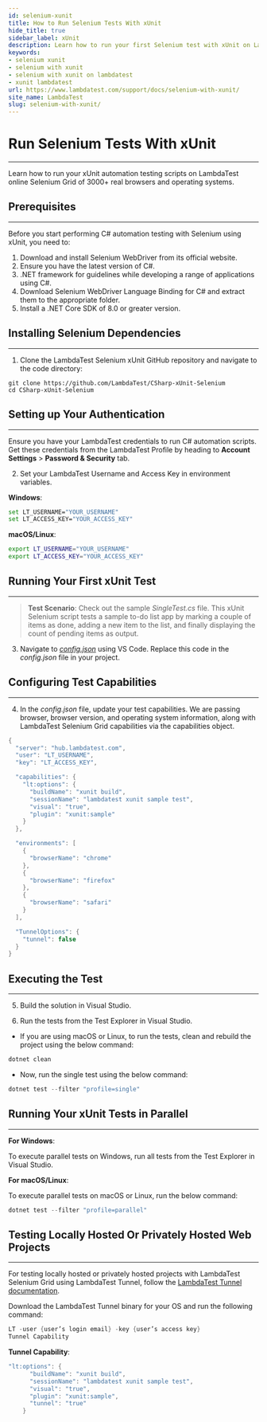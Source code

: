 ```yaml
---
id: selenium-xunit
title: How to Run Selenium Tests With xUnit
hide_title: true
sidebar_label: xUnit
description: Learn how to run your first Selenium test with xUnit on LambdaTest.
keywords:
- selenium xunit
- selenium with xunit
- selenium with xunit on lambdatest
- xunit lambdatest
url: https://www.lambdatest.com/support/docs/selenium-with-xunit/
site_name: LambdaTest
slug: selenium-with-xunit/
---
```


<script type="application/ld+json"
      dangerouslySetInnerHTML={{ __html: JSON.stringify({
       "@context": "https://schema.org",
        "@type": "BreadcrumbList",
        "itemListElement": [{
          "@type": "ListItem",
          "position": 1,
          "name": "LambdaTest",
          "item": "https://www.lambdatest.com"
        },{
          "@type": "ListItem",
          "position": 2,
          "name": "Support",
          "item": "https://www.lambdatest.com/support/docs/"
        },{
          "@type": "ListItem",
          "position": 3,
          "name": "Run Selenium Tests With xUnit on LambdaTest",
          "item": "https://www.lambdatest.com/support/docs/selenium-with-xunit/"
        }]
      })
    }}
></script>

# Run Selenium Tests With xUnit
---

Learn how to run your xUnit automation testing scripts on LambdaTest online Selenium Grid of 3000+ real browsers and operating systems.

## Prerequisites
---

Before you start performing C# automation testing with Selenium using xUnit, you need to:

1. Download and install Selenium WebDriver from its official website.
2. Ensure you have the latest version of C#.
3. .NET framework for guidelines while developing a range of applications using C#.
4. Download Selenium WebDriver Language Binding for C# and extract them to the appropriate folder. 
5. Install a .NET Core SDK of 8.0 or greater version.

## Installing Selenium Dependencies
---

1. Clone the LambdaTest Selenium xUnit GitHub repository and navigate to the code directory:

```
git clone https://github.com/LambdaTest/CSharp-xUnit-Selenium
cd CSharp-xUnit-Selenium
```

## Setting up Your Authentication
---

Ensure you have your LambdaTest credentials to run C# automation scripts. Get these credentials from the LambdaTest Profile by heading to **Account Settings** > **Password & Security** tab.

2. Set your LambdaTest Username and Access Key in environment variables.

**Windows**:

```bash
set LT_USERNAME="YOUR_USERNAME"
set LT_ACCESS_KEY="YOUR_ACCESS_KEY"
```

**macOS/Linux**:

```bash
export LT_USERNAME="YOUR_USERNAME" 
export LT_ACCESS_KEY="YOUR_ACCESS_KEY"
```

## Running Your First xUnit Test
---

>**Test Scenario**: Check out the sample *SingleTest.cs* file. This xUnit Selenium script tests a sample to-do list app by marking a couple of items as done, adding a new item to the list, and finally displaying the count of pending items as output.

3. Navigate to *[config.json](https://github.com/LambdaTest/CSharp-xUnit-Selenium/blob/master/XUnit-LambdaTest/config.json/)* using VS Code. Replace this code in the *config.json* file in your project.

## Configuring Test Capabilities
---

4.  In the *config.json* file, update your test capabilities. We are passing browser, browser version, and operating system information, along with LambdaTest Selenium Grid capabilities via the capabilities object.

```csharp
{
  "server": "hub.lambdatest.com",
  "user": "LT_USERNAME",
  "key": "LT_ACCESS_KEY",

  "capabilities": {
    "lt:options": {
      "buildName": "xunit build",
      "sessionName": "lambdatest xunit sample test",
      "visual": "true",
      "plugin": "xunit:sample"
    }
  },

  "environments": [
    {
      "browserName": "chrome"
    },
    {
      "browserName": "firefox"
    },
    {
      "browserName": "safari"
    }
  ],

  "TunnelOptions": {
    "tunnel": false
  }
}
```

## Executing the Test
---

5. Build the solution in Visual Studio.

6. Run the tests from the Test Explorer in Visual Studio.

* If you are using macOS or Linux, to run the tests, clean and rebuild the project using the below command:

```csharp
dotnet clean
```

* Now, run the single test using the below command:

```csharp
dotnet test --filter "profile=single"
```

## Running Your xUnit Tests in Parallel
---

**For Windows**:

To execute parallel tests on Windows, run all tests from the Test Explorer in Visual Studio.

**For macOS/Linux**:

To execute parallel tests on macOS or Linux, run the below command:

```csharp
dotnet test --filter "profile=parallel"
```

## Testing Locally Hosted Or Privately Hosted Web Projects
---

For testing locally hosted or privately hosted projects with LambdaTest Selenium Grid using LambdaTest Tunnel, follow the [LambdaTest Tunnel documentation](https://www.lambdatest.com/support/docs/testing-locally-hosted-pages/).

Download the LambdaTest Tunnel binary for your OS and run the following command:

```csharp
LT -user {user’s login email} -key {user’s access key}
Tunnel Capability
```

**Tunnel Capability**:

```csharp
"lt:options": {
      "buildName": "xunit build",
      "sessionName": "lambdatest xunit sample test",
      "visual": "true",
      "plugin": "xunit:sample",
      "tunnel": "true"
    }
```













